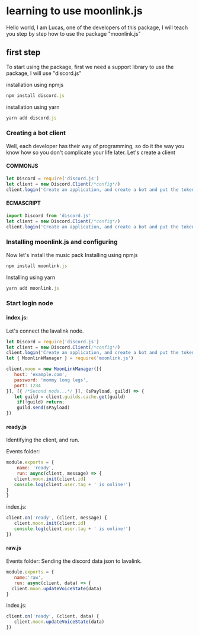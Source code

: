 # learning to use moonlink.js
Hello world, I am Lucas, one of the developers of this package, I will teach you step by step how to use the package "moonlink.js"

## first step
To start using the package, first we need a support library to use the package, I will use "discord.js"

installation using npmjs
```js
npm install discord.js
```
installation using yarn
```js
yarn add discord.js
```
### Creating a bot client
Well, each developer has their way of programming, so do it the way you know how so you don't complicate your life later. 
Let's create a client
#### COMMONJS
```js
let Discord = require('discord.js')
let client = new Discord.Client(/*config*/)
client.login('Create an application, and create a bot and put the token here')
```
#### ECMASCRIPT
```js
import Discord from 'discord.js'
let client = new Discord.Client(/*config*/)
client.login('Create an application, and create a bot and put the token here')
```
### Installing moonlink.js and configuring 
Now let's install the music pack
Installing using npmjs
```js
npm install moonlink.js
```
Installing using yarn
```js
yarn add moonlink.js
```

### Start login node

#### index.js:
Let's connect the lavalink node.
```js
let Discord = require('discord.js')
let client = new Discord.Client(/*config*/)
client.login('Create an application, and create a bot and put the token here')
let { MoonlinkManager } = require('moonlink.js')

client.moon = new MoonLinkManager([{
   host: 'example.com',
   password: 'mommy long legs',
   port: 1234
}], [{ /*Second node...*/ }], (sPayload, guild) => {
   let guild = client.guilds.cache.get(guild)
    if(!guild) return;
    guild.send(sPayload)
})
```
#### ready.js 
Identifying the client, and run.

Events folder:
```js
module.exports = {
    name: 'ready',
    run: async(client, message) => {
   client.moon.init(client.id) 
   console.log(client.user.tag + ' is online!')
}
}
```
index.js:
```js
client.on('ready', (client, message) {
   client.moon.init(client.id) 
   console.log(client.user.tag + ' is online!')
})
```

#### raw.js
Events folder: 
Sending the discord data json to lavalink.
```js
module.exports = {
   name:'raw',
   run: async(client, data) => {
  client.moon.updateVoiceState(data) 
}
```

index.js:
```js
client.on('ready', (client, data) {
   client.moon.updateVoiceState(data)
})
```
